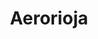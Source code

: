 ---
id: "aerorioja"
image: 
  src: "/src/images/aerorioja.png"
  alt: "aerorioja web"
title: "Aerorioja"
location: "Logroño, Spain"
year: "2017"
show_title: {portfolio: true, card: false}
secondary_link: { text: "", href: ""}
platform: "Wordpress"
tech: "Custom"
url: "https://aerorioja.com"
description: Aerorioja is a website that explores a fantastic aerodrome in the north of Spain (Logroño). Built with care using Wordpress, it has been perfectly
            since its deployment. The website also serves as a portal for users that want to log in to their personal area. The pages were built using custom code and
            custom elemnts with HTML, JS and CSS. The users can learn from courses, schedules and contact the owner to reserve lessons and experiences. The galery section shows beautiful
            pictures from different planes and landscapes.
---